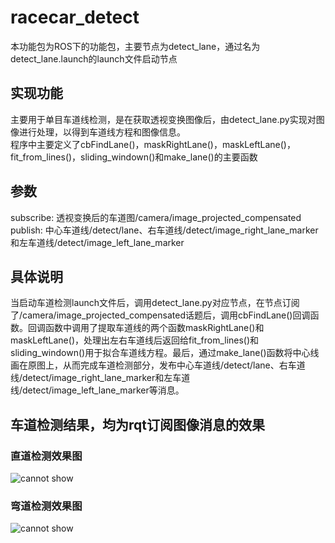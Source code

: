 # racecar_detect
本功能包为ROS下的功能包，主要节点为detect_lane，通过名为detect_lane.launch的launch文件启动节点
## 实现功能
主要用于单目车道线检测，是在获取透视变换图像后，由detect_lane.py实现对图像进行处理，以得到车道线方程和图像信息。
<br>程序中主要定义了cbFindLane()，maskRightLane()，maskLeftLane()，fit_from_lines()，sliding_windown()和make_lane()的主要函数
## 参数
subscribe:  透视变换后的车道图/camera/image_projected_compensated<br>
publish:  中心车道线/detect/lane、右车道线/detect/image_right_lane_marker和左车道线/detect/image_left_lane_marker
## 具体说明
当启动车道检测launch文件后，调用detect_lane.py对应节点，在节点订阅了/camera/image_projected_compensated话题后，调用cbFindLane()回调函数。回调函数中调用了提取车道线的两个函数maskRightLane()和maskLeftLane()，处理出左右车道线后返回给fit_from_lines()和sliding_windown()用于拟合车道线方程。最后，通过make_lane()函数将中心线画在原图上，从而完成车道检测部分，发布中心车道线/detect/lane、右车道线/detect/image_right_lane_marker和左车道线/detect/image_left_lane_marker等消息。
## 车道检测结果，均为rqt订阅图像消息的效果
### 直道检测效果图
![cannot show](https://github.com/xqy0211/racecar_detect/blob/master/%E8%BD%A6%E9%81%93%E7%BA%BF%E6%A3%80%E6%B5%8B%E7%9B%B4%E9%81%93.png)
### 弯道检测效果图
![cannot show](https://github.com/xqy0211/racecar_detect/blob/master/%E8%BD%A6%E9%81%93%E7%BA%BF%E6%A3%80%E6%B5%8B%E5%BC%AF%E9%81%93.jpg)
